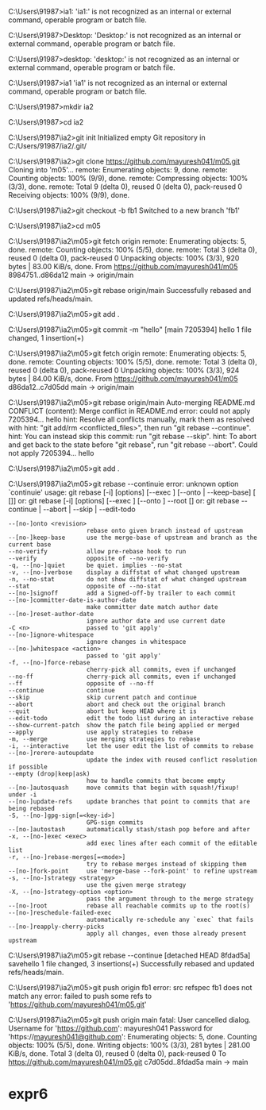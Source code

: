 
C:\Users\91987>ia1:
'ia1:' is not recognized as an internal or external command,
operable program or batch file.

C:\Users\91987>Desktop:
'Desktop:' is not recognized as an internal or external command,
operable program or batch file.

C:\Users\91987>desktop:
'desktop:' is not recognized as an internal or external command,
operable program or batch file.

C:\Users\91987>ia1
'ia1' is not recognized as an internal or external command,
operable program or batch file.

C:\Users\91987>mkdir ia2

C:\Users\91987>cd ia2

C:\Users\91987\ia2>git init
Initialized empty Git repository in C:/Users/91987/ia2/.git/

C:\Users\91987\ia2>git clone https://github.com/mayuresh041/m05.git
Cloning into 'm05'...
remote: Enumerating objects: 9, done.
remote: Counting objects: 100% (9/9), done.
remote: Compressing objects: 100% (3/3), done.
remote: Total 9 (delta 0), reused 0 (delta 0), pack-reused 0
Receiving objects: 100% (9/9), done.

C:\Users\91987\ia2>git checkout -b fb1
Switched to a new branch 'fb1'

C:\Users\91987\ia2>cd m05

C:\Users\91987\ia2\m05>git fetch origin
remote: Enumerating objects: 5, done.
remote: Counting objects: 100% (5/5), done.
remote: Total 3 (delta 0), reused 0 (delta 0), pack-reused 0
Unpacking objects: 100% (3/3), 920 bytes | 83.00 KiB/s, done.
From https://github.com/mayuresh041/m05
   8984751..d86da12  main       -> origin/main

C:\Users\91987\ia2\m05>git rebase origin/main
Successfully rebased and updated refs/heads/main.

C:\Users\91987\ia2\m05>git add .

C:\Users\91987\ia2\m05>git commit -m "hello"
[main 7205394] hello
 1 file changed, 1 insertion(+)

C:\Users\91987\ia2\m05>git fetch origin
remote: Enumerating objects: 5, done.
remote: Counting objects: 100% (5/5), done.
remote: Total 3 (delta 0), reused 0 (delta 0), pack-reused 0
Unpacking objects: 100% (3/3), 924 bytes | 84.00 KiB/s, done.
From https://github.com/mayuresh041/m05
   d86da12..c7d05dd  main       -> origin/main

C:\Users\91987\ia2\m05>git rebase origin/main
Auto-merging README.md
CONFLICT (content): Merge conflict in README.md
error: could not apply 7205394... hello
hint: Resolve all conflicts manually, mark them as resolved with
hint: "git add/rm <conflicted_files>", then run "git rebase --continue".
hint: You can instead skip this commit: run "git rebase --skip".
hint: To abort and get back to the state before "git rebase", run "git rebase --abort".
Could not apply 7205394... hello

C:\Users\91987\ia2\m05>git add .

C:\Users\91987\ia2\m05>git rebase --continuie
error: unknown option `continuie'
usage: git rebase [-i] [options] [--exec <cmd>] [--onto <newbase> | --keep-base] [<upstream> [<branch>]]
   or: git rebase [-i] [options] [--exec <cmd>] [--onto <newbase>] --root [<branch>]
   or: git rebase --continue | --abort | --skip | --edit-todo

    --[no-]onto <revision>
                          rebase onto given branch instead of upstream
    --[no-]keep-base      use the merge-base of upstream and branch as the current base
    --no-verify           allow pre-rebase hook to run
    --verify              opposite of --no-verify
    -q, --[no-]quiet      be quiet. implies --no-stat
    -v, --[no-]verbose    display a diffstat of what changed upstream
    -n, --no-stat         do not show diffstat of what changed upstream
    --stat                opposite of --no-stat
    --[no-]signoff        add a Signed-off-by trailer to each commit
    --[no-]committer-date-is-author-date
                          make committer date match author date
    --[no-]reset-author-date
                          ignore author date and use current date
    -C <n>                passed to 'git apply'
    --[no-]ignore-whitespace
                          ignore changes in whitespace
    --[no-]whitespace <action>
                          passed to 'git apply'
    -f, --[no-]force-rebase
                          cherry-pick all commits, even if unchanged
    --no-ff               cherry-pick all commits, even if unchanged
    --ff                  opposite of --no-ff
    --continue            continue
    --skip                skip current patch and continue
    --abort               abort and check out the original branch
    --quit                abort but keep HEAD where it is
    --edit-todo           edit the todo list during an interactive rebase
    --show-current-patch  show the patch file being applied or merged
    --apply               use apply strategies to rebase
    -m, --merge           use merging strategies to rebase
    -i, --interactive     let the user edit the list of commits to rebase
    --[no-]rerere-autoupdate
                          update the index with reused conflict resolution if possible
    --empty (drop|keep|ask)
                          how to handle commits that become empty
    --[no-]autosquash     move commits that begin with squash!/fixup! under -i
    --[no-]update-refs    update branches that point to commits that are being rebased
    -S, --[no-]gpg-sign[=<key-id>]
                          GPG-sign commits
    --[no-]autostash      automatically stash/stash pop before and after
    -x, --[no-]exec <exec>
                          add exec lines after each commit of the editable list
    -r, --[no-]rebase-merges[=<mode>]
                          try to rebase merges instead of skipping them
    --[no-]fork-point     use 'merge-base --fork-point' to refine upstream
    -s, --[no-]strategy <strategy>
                          use the given merge strategy
    -X, --[no-]strategy-option <option>
                          pass the argument through to the merge strategy
    --[no-]root           rebase all reachable commits up to the root(s)
    --[no-]reschedule-failed-exec
                          automatically re-schedule any `exec` that fails
    --[no-]reapply-cherry-picks
                          apply all changes, even those already present upstream


C:\Users\91987\ia2\m05>git rebase --continue
[detached HEAD 8fdad5a] savehello
 1 file changed, 3 insertions(+)
Successfully rebased and updated refs/heads/main.

C:\Users\91987\ia2\m05>git push origin fb1
error: src refspec fb1 does not match any
error: failed to push some refs to 'https://github.com/mayuresh041/m05.git'

C:\Users\91987\ia2\m05>git push origin main
fatal: User cancelled dialog.
Username for 'https://github.com': mayuresh041
Password for 'https://mayuresh041@github.com':
Enumerating objects: 5, done.
Counting objects: 100% (5/5), done.
Writing objects: 100% (3/3), 281 bytes | 281.00 KiB/s, done.
Total 3 (delta 0), reused 0 (delta 0), pack-reused 0
To https://github.com/mayuresh041/m05.git
   c7d05dd..8fdad5a  main -> main
# expr6
